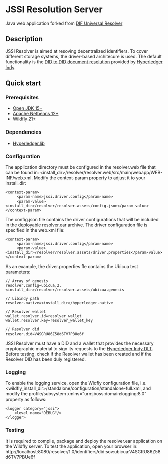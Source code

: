 # JSSI Resolution Server
Java web application forked from [DIF Universal Resolver](https://github.com/decentralized-identity/universal-resolver)

## Description
JSSI Resolver is aimed at resoving decentralized identifiers. To cover different storage systems, the driver-based architecure is used. The default functionality is the [DID to DID document resolution](https://w3c-ccg.github.io/did-resolution/) provided by [Hyperledger Indy](https://github.com/hyperledger/indy-sdk).

## Quick start
### Prerequisites
- [Open JDK 15+](https://openjdk.java.net/)
- [Apache Netbeans 12+](https://netbeans.apache.org/)
- [Wildfly 21+](https://www.wildfly.org/)

### Dependencies
- [Hyperledger.lib](https://github.com/hyperledger/indy-sdk)

### Configuration
The application directory must be configured in the resolver.web file that can be found in: 
<install_dir>/resolver/resolver.web/src/main/webapp/WEB-INF/web.xml. Modify the context-param property to adjust it to your install_dir:

```
<context-param>
     <param-name>jssi.driver.config</param-name>
     <param-value><install_dir>/resolver/resolver.assets/config.json</param-value>
</context-param>
```

The config.json file contains the driver configurations that will be included in the deployable resolver.ear archive. The driver configuration file is specified in the web.xml file:

 ```
 <context-param>
      <param-name>jssi.driver.config</param-name>
      <param-value><install_dir>/resolver/resolver.assets/driver.properties</param-value>
 </context-param>
```
 
As an example, the driver.properties fle contains the Ubicua test parameters:
 ```
// Array of genesis
resolver.config=ubicua,2,<install_dir>/resolver/resolver.assets/ubicua.genesis

// Libindy path
resolver.native=<install_dir>/hyperledger.native

// Resolver wallet
wallet.resolver.id=resolver_wallet
wallet.resolver.key=resolver_wallet_key

// Resolver did
resolver.did=V4SGRU86Z58d6TV7PBUe6f
 ```
JSSI Resolver must have a DID and a wallet that provides the necessary cryptographic material to sign its requests to the [Hyperledger Indy DLT](https://github.com/hyperledger/indy-sdk). Before testing, check if the Resolver wallet has been created and if the Resolver DID has been duly registered.

### Logging

To enable the logging service, open the Widfly configuration file, i.e. <wildfly_install_dir>/standalone/configuration/standalone-full.xml, and modify the profile/subsystem xmlns="urn:jboss:domain:logging:8.0" property as follows:
 
 ```
<logger category="jssi">
     <level name="DEBUG"/>
 </logger>
 ```
 
### Testing
 
It is required to compile, package and deploy the resolver.ear application on the Wildfly server. To test the application, open your browser in:
http://localhost:8080/resolver/1.0/identifiers/did:sov:ubicua:V4SGRU86Z58d6TV7PBUe6f
